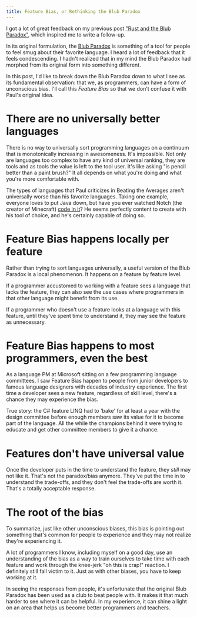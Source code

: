 ```yaml
---
title: Feature Bias, or Rethinking the Blub Paradox
---
```


I got a lot of great feedback on my previous post ["Rust and the Blub Paradox"](http://www.jonathanturner.org/2016/01/rust-and-blub-paradox.html), which inspired me to write a follow-up.

In its original formulation, the [Blub Paradox](http://www.paulgraham.com/avg.html) is something of a tool for people to feel smug about their favorite language.  I heard a lot of feedback that it feels condescending.  I hadn't realized that in my mind the Blub Paradox had morphed from its original form into something different.

In this post, I'd like to break down the Blub Paradox down to what I see as its fundamental observation: that we, as programmers, can have a form of unconscious bias.  I'll call this *Feature Bias* so that we don't confuse it with Paul's original idea.

# There are no universally better languages

There is no way to universally sort programming languages on a continuum that is monotonically increasing in awesomeness.  It's impossible.  Not only are languages too complex to have any kind of universal ranking, they are tools and as tools the value is left to the tool user.  It's like asking "is pencil better than a paint brush?"  It all depends on what you're doing and what you're more comfortable with.

The types of languages that Paul criticizes in Beating the Averages aren't universally worse than his favorite languages.  Taking one example, everyone loves to put Java down, but have you ever watched Notch (the creator of Minecraft) [code in it](http://www.twitch.tv/notch/b/302823358)?  He seems perfectly content to create with his tool of choice, and he's certainly capable of doing so.

# Feature Bias happens locally per feature

Rather than trying to sort languages universally, a useful version of the Blub Paradox is a local phenomenon.  It happens on a feature by feature level.

If a programmer accustomed to working with a feature sees a language that lacks the feature, they can also see the use cases where programmers in that other language might benefit from its use.

If a programmer who doesn't use a feature looks at a language with this feature, until they've spent time to understand it, they may see the feature as unnecessary.

# Feature Bias happens to most programmers, even the best

As a language PM at Microsoft sitting on a few programming language committees, I saw Feature Bias happen to people from junior developers to famous language designers with decades of industry experience.  The first time a developer sees a new feature, regardless of skill level, there's a chance they may experience the bias.

True story: the C# feature LINQ had to 'bake' for at least a year with the design committee before enough members saw its value for it to become part of the language.  All the while the champions behind it were trying to educate and get other committee members to give it a chance.

# Features don't have universal value

Once the developer puts in the time to understand the feature, they *still* may not like it.  That's not the paradox/bias anymore.  They've put the time in to understand the trade-offs, and they don't feel the trade-offs are worth it.  That's a totally acceptable response.

# The root of the bias

To summarize, just like other unconscious biases, this bias is pointing out something that's common for people to experience and they may not realize they're experiencing it.  

A lot of programmers I know, including myself on a good day, use an understanding of the bias as a way to train ourselves to take time with each feature and work through the knee-jerk "oh this is crap!" reaction.  I definitely still fall victim to it.  Just as with other biases, you have to keep working at it.

In seeing the responses from people, it's unfortunate that the original Blub Paradox has been used as a club to beat people with.  It makes it that much harder to see where it can be helpful.  In my experience, it can shine a light on an area that helps us become better programmers and teachers.  

